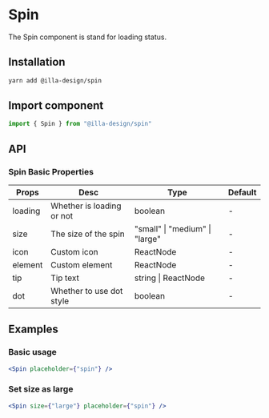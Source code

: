 # Spin

The Spin component is stand for loading status.

## Installation

```bash
yarn add @illa-design/spin
```

## Import component

```jsx
import { Spin } from "@illa-design/spin"
```

## API

### Spin Basic Properties

| Props   | Desc                      | Type                           | Default |
| ------- | ------------------------- | ------------------------------ | ------- |
| loading | Whether is loading or not | boolean                        | -       |
| size    | The size of the spin      | "small" \| "medium" \| "large" | -       |
| icon    | Custom icon               | ReactNode                      | -       |
| element | Custom element            | ReactNode                      | -       |
| tip     | Tip text                  | string \| ReactNode            | -       |
| dot     | Whether to use dot style  | boolean                        | -       |

## Examples

### Basic usage

```jsx
<Spin placeholder={"spin"} />
```

### Set size as large

```jsx
<Spin size={"large"} placeholder={"spin"} />
```
